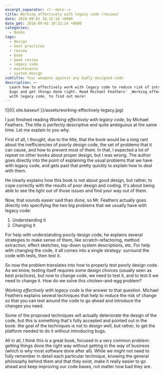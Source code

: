 ```yaml
---
excerpt_separator: <!--more-->
title: Working effectively with legacy code (review)
date: 2018-09-01 16:32:24 +0000
date_gmt: 2018-09-01 20:32:24 +0000
categories:
  - Books
tags:
  - design
  - best practices
  - review
  - book
  - book review
  - legacy code
  - maintenance
  - system design
subtitle: Your weapons against any badly designed code
description: >-
  Learn how to effectively work with legacy code to reduce risk of introducing
  bugs and get things done right. Read Michael Feathers' _Working effectively
  with legacy code_ to find out more!
---
```



![]({{ site.baseurl }}/assets/working-effectively-legacy.jpg)

I just finished reading _Working effectively with legacy code_, by Michael Feathers. The title is perfectly descriptive and quite ambiguous at the same time. Let me explain to you why.

<!--more-->

First of all, I thought, due to the title, that the book would be a long rant about the inefficiencies of poorly design code, the set of problems that it can cause, and how to prevent most of them. In that, I expected a lot of repeat on other books about proper design, but I was wrong. The author goes directly into the point of explaining the usual problems that we have with legacy code, and gets past that pretty quickly to explain how to deal with them.

He clearly explains how this book is not about good design, but rather, to cope correctly with the results of poor design and coding. It's about being able to see the light out of those issues and find your way out of them.

Now, that sounds easier said than done, so Mr. Feathers actually goes directly into specifying the two big problems that we usually have with legacy code:

1. Understanding it
1. Changing it

For help with understanding poorly design code, he explains several strategies to make sense of them, like scratch-refactoring, method extraction, effect sketches, top-down system descriptions, etc. For help with changing the code, it all comes into a single strategy: surround the code with tests, then test it.

So now the problem translates into how to properly test poorly design code. As we know, testing itself requires some design choices (usually seen as best practices), but now to change code, we need to test it, and to test it we need to change it. How do we solve this chicken-and-egg problem?

_Working effectively with legacy code_ is the answer to that question. Michael Feathers explains several techniques that help to reduce the risk of change so that you can test around the code to go ahead and introduce the changes you need.

Some of the proposed techniques will actually deteriorate the design of the code, but this is something that's fully accepted and pointed out in the book: the goal of the techniques is not to design well, but rather, to get the platform needed to do it without introducing bugs.

All in all, I think this is a great book, focused in a very common problem: getting things done the right way without getting in the way of business (which is why most software done after all). While we might not need to fully remember in detail each particular technique, knowing the general philosophy behind them and that they exist, make it really easier to go ahead and keep improving our code bases, not matter how bad they are.
